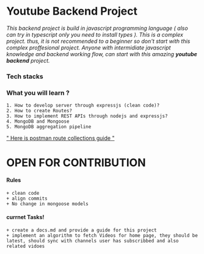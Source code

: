# __Youtube Backend Project__
*This backend project is build in javascript programming language ( also can try in typescript only you need to install types ). This is a complex project. thus, it is not recommended to a beginner so don't start with this complex proffesional project. Anyone with intermidiate javascript knowledge and backend working flow, can start with this amazing **youtube backend** project.*

### __Tech stacks__


### __What you will learn ?__
    1. How to develop server through expressjs (clean code)?
    2. How to create Routes?
    3. How to implement REST APIs through nodejs and expressjs?
    4. MongoDB and Mongoose 
    5. MongoDB aggregation pipeline

[" Here is postman route collections guide "](https://)

# OPEN FOR CONTRIBUTION
#### Rules
    + clean code
    + align commits 
    + No change in mongoose models

#### currnet Tasks!
    + create a docs.md and provide a guide for this project
    + implement an algorithm to fetch Videos for home page, they should be latest, should sync with channels user has subscribbed and also related vidoes